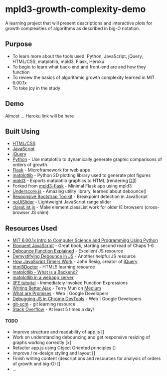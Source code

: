 # mpld3-growth-complexity-demo

A learning project that will present descriptions and interactive plots for growth complexities of algorithms as described in big-O notation.  

## Purpose

* To learn more about the tools used: Python, JavaScript, jQuery, HTML/CSS, matplotlib, mpld3, Flask, Heroku
* To begin to learn what back-end and front-end are and how they function
* To review the basics of algorithmic growth complexity learned in MIT 6.00.1x
* To take joy in the study

## Demo

Almost ... Heroku link will be here

## Built Using

* [HTML/CSS](http://learn.shayhowe.com/html-css/)
* [JavaScript](https://developer.mozilla.org/en-US/docs/Web/JavaScript)
* [jQuery](https://jquery.com/)
* [Python](https://www.python.org) - Use matplotlib to dynamically generate graphic comparisons of orders of growth
* [Flask](http://flask.pocoo.org/) - Microframework for web apps
* [matplotlib](http://matplotlib.org/) - Python 2D plotting library used to generate plot figures
* [mpld3](http://mpld3.github.io/) - Exports matplotlib graphics to HTML (rendering [D3](https://d3js.org/))
* Forked from [mpld3-flask](https://github.com/nipunbatra/mpld3-flask) - Minimal Flask app using mpld3
* [Underscore.js](underscorejs.org) - Amazing utility library, learned about debounce()
* [Responsive Bootstrap Toolkit](https://github.com/maciej-gurban/responsive-bootstrap-toolkit) - Breakpoint detection in JavaScript
* [noUiSlider](https://refreshless.com/nouislider/) - Lightweight JavaScript range slider
* [classList.js](https://github.com/eligrey/classList.js) - Make element.classList work for older IE browsers (cross-browser JS shim)

## Resources Used

* [MIT 6.00.1x Intro to Computer Science and Programming Using Python](https://www.edx.org/course/introduction-computer-science-mitx-6-00-1x-9)
* [Eloquent JavaScript](eloquentjavascript.net) - Great book, starting second read of Chaps 1-6
* [Debounce Function Explained](https://davidwalsh.name/javascript-debounce-function) - Excellent JS resource
* [Demystifying Debounce in JS](https://john-dugan.com/javascript-debounce/) - Another helpful JS resource
* [How JavaScript Timers Work](http://ejohn.org/blog/how-javascript-timers-work/) - John Resig, creator of [jQuery](https://jquery.com)
* [html5Doctor](http://html5doctor.com/) - HTML5 learning resource
* [matplotlib - What is a Backend?](http://matplotlib.org/faq/usage_faq.html#what-is-a-backend)
* [matplotlib in a webapp server](http://matplotlib.org/faq/howto_faq.html#matplotlib-in-a-web-application-server)
* [IIFE tutorial](http://www.tutorialsteacher.com/javascript/immediately-invoked-function-expression-iife) - Immediately Invoked Function Expressions
* [Writing Better Ajax](https://medium.com/coding-design/writing-better-ajax-8ee4a7fb95f#.wkx1uei9f) - Terry Mun on [Medium](https://medium.com)
* [What are Promises](https://developers.google.com/web/fundamentals/getting-started/primers/promises) - Web | Google Developers
* [Debugging JS in Chrome DevTools](https://developers.google.com/web/tools/chrome-devtools/javascript/) - Web | Google Developers
* [git-scm](https://git-scm.com) - git learning resource
* [Stack Overflow](stackoverflow.com) - At least 5 times a day!

#### TODO

* Improve structure and readability of app.js []
* Work on understanding debouncing and get responsive resizing of graphs working correctly [x]
* Refactor app.js using Object Oriented principles []
* Improve / re-design styling and layout []
* Finish writing content
  (descriptions and resources for analysis of orders of growth and big-O) []
* ...
